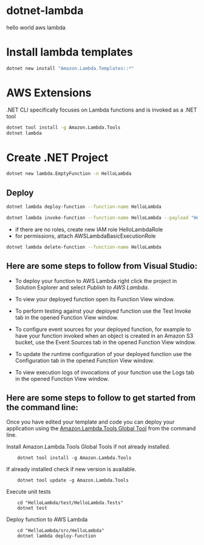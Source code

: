 # dotnet-lambda
hello world aws lambda

# Install lambda templates
```bash
dotnet new install "Amazon.Lambda.Templates::*"
```

# AWS Extensions 
.NET CLI specifically focuses on Lambda functions and is invoked as a .NET tool 

```bash
dotnet tool install -g Amazon.Lambda.Tools
dotnet lambda
```

# Create .NET Project
```bash
dotnet new lambda.EmptyFunction -n HelloLambda
```

## Deploy 
```bash
dotnet lambda deploy-function --function-name HelloLambda

dotnet lambda invoke-function --function-name HelloLambda --payload "Hello World!"
```

- if there are no roles, create new IAM role HelloLambdaRole
- for permissions, attach AWSLambdaBasicExecutionRole
  
```bash
dotnet lambda delete-function --function-name HelloLambda
```

## Here are some steps to follow from Visual Studio:
- To deploy your function to AWS Lambda right click the project in Solution Explorer and select *Publish to AWS Lambda*.

- To view your deployed function open its Function View window.

- To perform testing against your deployed function use the Test Invoke tab in the opened Function View window.

- To configure event sources for your deployed function, for example to have your function invoked when an object is created in an Amazon S3 bucket, use the Event Sources tab in the opened Function View window.

- To update the runtime configuration of your deployed function use the Configuration tab in the opened Function View window.

- To view execution logs of invocations of your function use the Logs tab in the opened Function View window.

## Here are some steps to follow to get started from the command line:

Once you have edited your template and code you can deploy your application using the [Amazon.Lambda.Tools Global Tool](https://github.com/aws/aws-extensions-for-dotnet-cli#aws-lambda-amazonlambdatools) from the command line.

Install Amazon.Lambda.Tools Global Tools if not already installed.
```
    dotnet tool install -g Amazon.Lambda.Tools
```

If already installed check if new version is available.
```
    dotnet tool update -g Amazon.Lambda.Tools
```

Execute unit tests
```
    cd "HelloLambda/test/HelloLambda.Tests"
    dotnet test
```

Deploy function to AWS Lambda
```
    cd "HelloLambda/src/HelloLambda"
    dotnet lambda deploy-function
```

